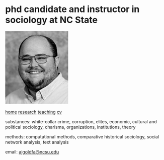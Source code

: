 # phd candidate and instructor in sociology at NC State

<img src="images/b&w.jpg"/>

[home](adamjgoldfarb.github.io) [research](/research.html) [teaching](/teaching.html) [cv](goldfarbCV.pdf)

substances: white-collar crime, corruption, elites, economic, cultural and political sociology, charisma, organizations, institutions, theory 

methods: computational methods, comparative historical sociology, social network analysis, text analysis

email: ajgoldfa@ncsu.edu
